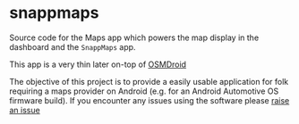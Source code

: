 # snappmaps

Source code for the Maps app which powers the map display in the dashboard and the `SnappMaps` app.

This app is a very thin later on-top of [OSMDroid](https://github.com/osmdroid/osmdroid) 

The objective of this project is to provide a easily usable application for folk requiring a maps provider on Android (e.g. for an Android Automotive OS firmware build). If you encounter any issues using the software please [raise an issue](https://github.com/snappautomotive/SnappMaps/issues)
